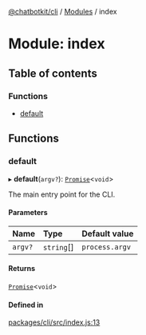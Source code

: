 [@chatbotkit/cli](../README.md) / [Modules](../modules.md) / index

# Module: index

## Table of contents

### Functions

- [default](index.md#default)

## Functions

### default

▸ **default**(`argv?`): [`Promise`]( https://developer.mozilla.org/docs/Web/JavaScript/Reference/Global_Objects/Promise )\<`void`\>

The main entry point for the CLI.

#### Parameters

| Name | Type | Default value |
| :------ | :------ | :------ |
| `argv?` | `string`[] | `process.argv` |

#### Returns

[`Promise`]( https://developer.mozilla.org/docs/Web/JavaScript/Reference/Global_Objects/Promise )\<`void`\>

#### Defined in

[packages/cli/src/index.js:13](https://github.com/chatbotkit/node-sdk/blob/main/packages/cli/src/index.js#L13)
